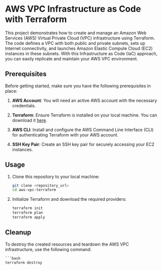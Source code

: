 # AWS VPC Infrastructure as Code with Terraform

This project demonstrates how to create and manage an Amazon Web Services (AWS) Virtual Private Cloud (VPC) infrastructure using Terraform. The code defines a VPC with both public and private subnets, sets up Internet connectivity, and launches Amazon Elastic Compute Cloud (EC2) instances in these subnets. With this Infrastructure as Code (IaC) approach, you can easily replicate and maintain your AWS VPC environment.

## Prerequisites

Before getting started, make sure you have the following prerequisites in place:

1. **AWS Account**: You will need an active AWS account with the necessary credentials.

2. **Terraform**: Ensure Terraform is installed on your local machine. You can download it [here](https://www.terraform.io/downloads.html).

3. **AWS CLI**: Install and configure the AWS Command Line Interface (CLI) for authenticating Terraform with your AWS account.

4. **SSH Key Pair**: Create an SSH key pair for securely accessing your EC2 instances.

## Usage

1. Clone this repository to your local machine:

   ```bash
   git clone <repository_url>
   cd aws-vpc-terraform

2. Initialize Terraform and download the required providers:
    ```bash
    terraform init
    terraform plan
    terraform apply

## Cleanup
To destroy the created resources and teardown the AWS VPC infrastructure, use the following command:

    ```bash
    terraform destroy


